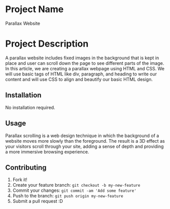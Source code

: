 # Project Name

Parallax Website

# Project Description

A parallax website includes fixed images in the background that is kept in place and user can scroll down the page to see different parts of the image. In this article, we are creating a parallax webpage using HTML and CSS. We will use basic tags of HTML like div, paragraph, and heading to write our content and will use CSS to align and beautify our basic HTML design.

## Installation

No installation required.

## Usage

Parallax scrolling is a web design technique in which the background of a website moves more slowly than the foreground. The result is a 3D effect as your visitors scroll through your site, adding a sense of depth and providing a more immersive browsing experience.

## Contributing

1. Fork it!
2. Create your feature branch: `git checkout -b my-new-feature`
3. Commit your changes: `git commit -am 'Add some feature'`
4. Push to the branch: `git push origin my-new-feature`
5. Submit a pull request :D
